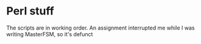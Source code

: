 # Perl stuff

The scripts are in working order. An assignment interrupted me while I was writing MasterFSM, so it's defunct
